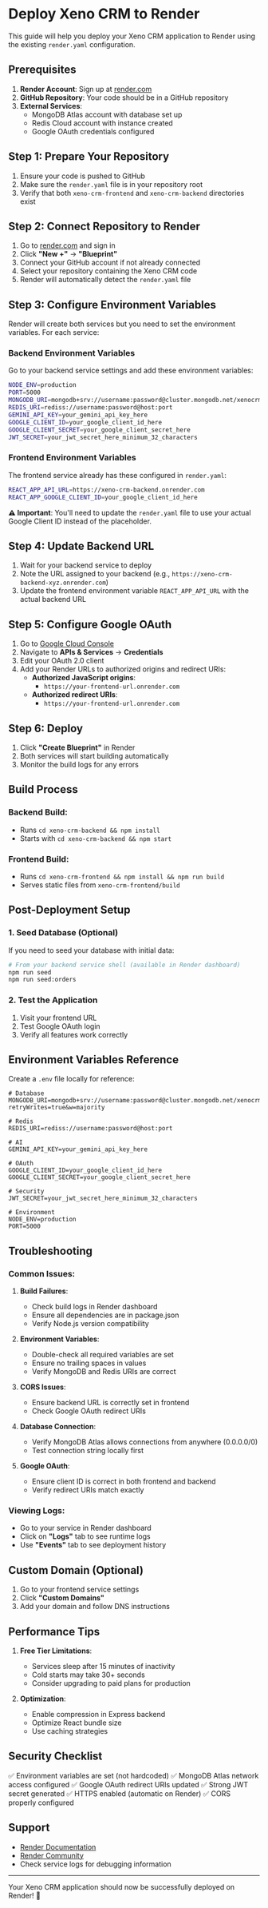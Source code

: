 # Deploy Xeno CRM to Render

This guide will help you deploy your Xeno CRM application to Render using the existing `render.yaml` configuration.

## Prerequisites

1. **Render Account**: Sign up at [render.com](https://render.com)
2. **GitHub Repository**: Your code should be in a GitHub repository
3. **External Services**: 
   - MongoDB Atlas account with database set up
   - Redis Cloud account with instance created
   - Google OAuth credentials configured

## Step 1: Prepare Your Repository

1. Ensure your code is pushed to GitHub
2. Make sure the `render.yaml` file is in your repository root
3. Verify that both `xeno-crm-frontend` and `xeno-crm-backend` directories exist

## Step 2: Connect Repository to Render

1. Go to [render.com](https://render.com) and sign in
2. Click **"New +"** → **"Blueprint"**
3. Connect your GitHub account if not already connected
4. Select your repository containing the Xeno CRM code
5. Render will automatically detect the `render.yaml` file

## Step 3: Configure Environment Variables

Render will create both services but you need to set the environment variables. For each service:

### Backend Environment Variables

Go to your backend service settings and add these environment variables:

```bash
NODE_ENV=production
PORT=5000
MONGODB_URI=mongodb+srv://username:password@cluster.mongodb.net/xenocrm?retryWrites=true&w=majority
REDIS_URI=rediss://username:password@host:port
GEMINI_API_KEY=your_gemini_api_key_here
GOOGLE_CLIENT_ID=your_google_client_id_here
GOOGLE_CLIENT_SECRET=your_google_client_secret_here
JWT_SECRET=your_jwt_secret_here_minimum_32_characters
```

### Frontend Environment Variables

The frontend service already has these configured in `render.yaml`:

```bash
REACT_APP_API_URL=https://xeno-crm-backend.onrender.com
REACT_APP_GOOGLE_CLIENT_ID=your_google_client_id_here
```

**⚠️ Important**: You'll need to update the `render.yaml` file to use your actual Google Client ID instead of the placeholder.

## Step 4: Update Backend URL

1. Wait for your backend service to deploy
2. Note the URL assigned to your backend (e.g., `https://xeno-crm-backend-xyz.onrender.com`)
3. Update the frontend environment variable `REACT_APP_API_URL` with the actual backend URL

## Step 5: Configure Google OAuth

1. Go to [Google Cloud Console](https://console.cloud.google.com/)
2. Navigate to **APIs & Services** → **Credentials**
3. Edit your OAuth 2.0 client
4. Add your Render URLs to authorized origins and redirect URIs:
   - **Authorized JavaScript origins**:
     - `https://your-frontend-url.onrender.com`
   - **Authorized redirect URIs**:
     - `https://your-frontend-url.onrender.com`

## Step 6: Deploy

1. Click **"Create Blueprint"** in Render
2. Both services will start building automatically
3. Monitor the build logs for any errors

## Build Process

### Backend Build:
- Runs `cd xeno-crm-backend && npm install`
- Starts with `cd xeno-crm-backend && npm start`

### Frontend Build:
- Runs `cd xeno-crm-frontend && npm install && npm run build`
- Serves static files from `xeno-crm-frontend/build`

## Post-Deployment Setup

### 1. Seed Database (Optional)
If you need to seed your database with initial data:

```bash
# From your backend service shell (available in Render dashboard)
npm run seed
npm run seed:orders
```

### 2. Test the Application
1. Visit your frontend URL
2. Test Google OAuth login
3. Verify all features work correctly

## Environment Variables Reference

Create a `.env` file locally for reference:

```env
# Database
MONGODB_URI=mongodb+srv://username:password@cluster.mongodb.net/xenocrm?retryWrites=true&w=majority

# Redis
REDIS_URI=rediss://username:password@host:port

# AI
GEMINI_API_KEY=your_gemini_api_key_here

# OAuth
GOOGLE_CLIENT_ID=your_google_client_id_here
GOOGLE_CLIENT_SECRET=your_google_client_secret_here

# Security
JWT_SECRET=your_jwt_secret_here_minimum_32_characters

# Environment
NODE_ENV=production
PORT=5000
```

## Troubleshooting

### Common Issues:

1. **Build Failures**:
   - Check build logs in Render dashboard
   - Ensure all dependencies are in package.json
   - Verify Node.js version compatibility

2. **Environment Variables**:
   - Double-check all required variables are set
   - Ensure no trailing spaces in values
   - Verify MongoDB and Redis URIs are correct

3. **CORS Issues**:
   - Ensure backend URL is correctly set in frontend
   - Check Google OAuth redirect URIs

4. **Database Connection**:
   - Verify MongoDB Atlas allows connections from anywhere (0.0.0.0/0)
   - Test connection string locally first

5. **Google OAuth**:
   - Ensure client ID is correct in both frontend and backend
   - Verify redirect URIs match exactly

### Viewing Logs:
- Go to your service in Render dashboard
- Click on **"Logs"** tab to see runtime logs
- Use **"Events"** tab to see deployment history

## Custom Domain (Optional)

1. Go to your frontend service settings
2. Click **"Custom Domains"**
3. Add your domain and follow DNS instructions

## Performance Tips

1. **Free Tier Limitations**:
   - Services sleep after 15 minutes of inactivity
   - Cold starts may take 30+ seconds
   - Consider upgrading to paid plans for production

2. **Optimization**:
   - Enable compression in Express backend
   - Optimize React bundle size
   - Use caching strategies

## Security Checklist

✅ Environment variables are set (not hardcoded)
✅ MongoDB Atlas network access configured
✅ Google OAuth redirect URIs updated
✅ Strong JWT secret generated
✅ HTTPS enabled (automatic on Render)
✅ CORS properly configured

## Support

- [Render Documentation](https://render.com/docs)
- [Render Community](https://community.render.com/)
- Check service logs for debugging information

---

Your Xeno CRM application should now be successfully deployed on Render! 🚀 